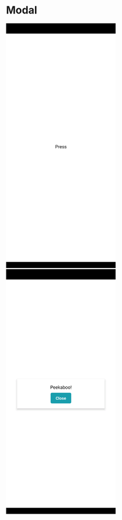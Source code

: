# Modal

<img src="vko2/assets/1.png" alt="example one" width="300" height="auto">
<img src="vko2/assets/2.png" alt="example two" width="300" height="auto">
